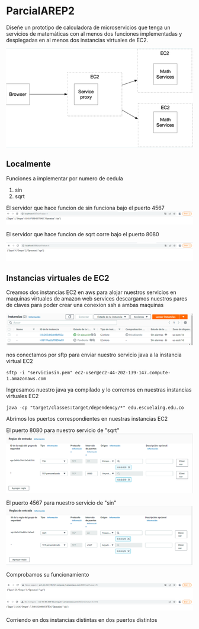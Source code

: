 # ParcialAREP2

Diseñe un prototipo de calculadora de microservicios que tenga un servicios de matemáticas con al menos dos funciones implementadas y desplegadas en al menos 
dos instancias virtuales de EC2.

![](img/Arq1.png)

## Localmente

Funciones a implementar por numero de cedula
1. sin 
2. sqrt

El servidor que hace funcion de sin funciona bajo el puerto 4567
![](img/SirveEnLocalhost.png)

El servidor que hace funcion de sqrt corre bajo el puerto 8080

![](img/SirveEnLocalhost1.png)

## Instancias virtuales de EC2

Creamos dos instancias EC2 en aws para alojar nuestros servicios en maquinas virtuales de amazon web services descargamos nuestros pares de claves para poder crear una conexion ssh a ambas maquinas

![](img/AWSInstancias.png)

nos conectamos por sftp para enviar nuestro servicio java a la instancia virtual EC2

```
sftp -i "serviciosin.pem" ec2-user@ec2-44-202-139-147.compute-1.amazonaws.com
```

Ingresamos nuestro java ya compilado y lo corremos en nuestras instancias virtuales EC2

```
java -cp "target/classes:target/dependency/*" edu.escuelaing.edu.co

```

Abrimos los puertos correspondientes en nuestras instancias EC2 


El puerto 8080 para nuestro servicio de "sqrt"
![](img/Seguridad1.png)

El puerto 4567 para nuestro servicio de "sin"
![](img/Seguridad2.png)


Comprobamos su funcionamiento

![](img/sirvioenaws.png)
![](img/sirvioenaws2.png)

Corriendo en dos instancias distintas en dos puertos distintos 
